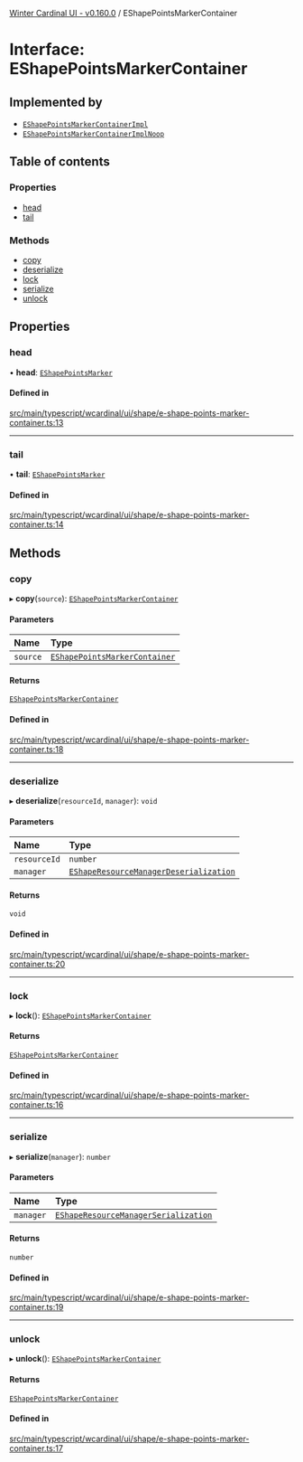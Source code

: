 [Winter Cardinal UI - v0.160.0](../index.md) / EShapePointsMarkerContainer

# Interface: EShapePointsMarkerContainer

## Implemented by

- [`EShapePointsMarkerContainerImpl`](../classes/EShapePointsMarkerContainerImpl.md)
- [`EShapePointsMarkerContainerImplNoop`](../classes/EShapePointsMarkerContainerImplNoop.md)

## Table of contents

### Properties

- [head](EShapePointsMarkerContainer.md#head)
- [tail](EShapePointsMarkerContainer.md#tail)

### Methods

- [copy](EShapePointsMarkerContainer.md#copy)
- [deserialize](EShapePointsMarkerContainer.md#deserialize)
- [lock](EShapePointsMarkerContainer.md#lock)
- [serialize](EShapePointsMarkerContainer.md#serialize)
- [unlock](EShapePointsMarkerContainer.md#unlock)

## Properties

### head

• **head**: [`EShapePointsMarker`](EShapePointsMarker.md)

#### Defined in

[src/main/typescript/wcardinal/ui/shape/e-shape-points-marker-container.ts:13](https://github.com/winter-cardinal/winter-cardinal-ui/blob/v0.160.0/src/main/typescript/wcardinal/ui/shape/e-shape-points-marker-container.ts#L13)

___

### tail

• **tail**: [`EShapePointsMarker`](EShapePointsMarker.md)

#### Defined in

[src/main/typescript/wcardinal/ui/shape/e-shape-points-marker-container.ts:14](https://github.com/winter-cardinal/winter-cardinal-ui/blob/v0.160.0/src/main/typescript/wcardinal/ui/shape/e-shape-points-marker-container.ts#L14)

## Methods

### copy

▸ **copy**(`source`): [`EShapePointsMarkerContainer`](EShapePointsMarkerContainer.md)

#### Parameters

| Name | Type |
| :------ | :------ |
| `source` | [`EShapePointsMarkerContainer`](EShapePointsMarkerContainer.md) |

#### Returns

[`EShapePointsMarkerContainer`](EShapePointsMarkerContainer.md)

#### Defined in

[src/main/typescript/wcardinal/ui/shape/e-shape-points-marker-container.ts:18](https://github.com/winter-cardinal/winter-cardinal-ui/blob/v0.160.0/src/main/typescript/wcardinal/ui/shape/e-shape-points-marker-container.ts#L18)

___

### deserialize

▸ **deserialize**(`resourceId`, `manager`): `void`

#### Parameters

| Name | Type |
| :------ | :------ |
| `resourceId` | `number` |
| `manager` | [`EShapeResourceManagerDeserialization`](../classes/EShapeResourceManagerDeserialization.md) |

#### Returns

`void`

#### Defined in

[src/main/typescript/wcardinal/ui/shape/e-shape-points-marker-container.ts:20](https://github.com/winter-cardinal/winter-cardinal-ui/blob/v0.160.0/src/main/typescript/wcardinal/ui/shape/e-shape-points-marker-container.ts#L20)

___

### lock

▸ **lock**(): [`EShapePointsMarkerContainer`](EShapePointsMarkerContainer.md)

#### Returns

[`EShapePointsMarkerContainer`](EShapePointsMarkerContainer.md)

#### Defined in

[src/main/typescript/wcardinal/ui/shape/e-shape-points-marker-container.ts:16](https://github.com/winter-cardinal/winter-cardinal-ui/blob/v0.160.0/src/main/typescript/wcardinal/ui/shape/e-shape-points-marker-container.ts#L16)

___

### serialize

▸ **serialize**(`manager`): `number`

#### Parameters

| Name | Type |
| :------ | :------ |
| `manager` | [`EShapeResourceManagerSerialization`](../classes/EShapeResourceManagerSerialization.md) |

#### Returns

`number`

#### Defined in

[src/main/typescript/wcardinal/ui/shape/e-shape-points-marker-container.ts:19](https://github.com/winter-cardinal/winter-cardinal-ui/blob/v0.160.0/src/main/typescript/wcardinal/ui/shape/e-shape-points-marker-container.ts#L19)

___

### unlock

▸ **unlock**(): [`EShapePointsMarkerContainer`](EShapePointsMarkerContainer.md)

#### Returns

[`EShapePointsMarkerContainer`](EShapePointsMarkerContainer.md)

#### Defined in

[src/main/typescript/wcardinal/ui/shape/e-shape-points-marker-container.ts:17](https://github.com/winter-cardinal/winter-cardinal-ui/blob/v0.160.0/src/main/typescript/wcardinal/ui/shape/e-shape-points-marker-container.ts#L17)
